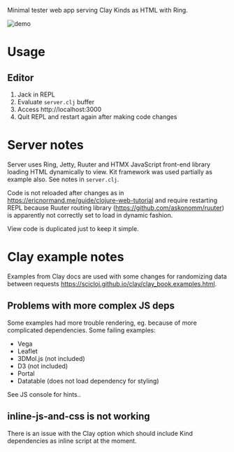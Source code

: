 Minimal tester web app serving Clay Kinds as HTML with Ring.

![demo](https://github.com/user-attachments/assets/36845bde-a05f-4a23-a0b5-5b6616fcb541)

# Usage

## Editor

1. Jack in REPL
2. Evaluate `server.clj` buffer
3. Access http://localhost:3000
4. Quit REPL and restart again after making code changes

# Server notes

Server uses Ring, Jetty, Ruuter and HTMX JavaScript front-end library loading HTML dynamically to view.
Kit framework was used partially as example also.
See notes in `server.clj`.

Code is not reloaded after changes as in https://ericnormand.me/guide/clojure-web-tutorial and require restarting REPL because Ruuter routing library (https://github.com/askonomm/ruuter) is apparently not correctly set to load in dynamic fashion.

View code is duplicated just to keep it simple.

# Clay example notes
Examples from Clay docs are used with some changes for randomizing data between requests https://scicloj.github.io/clay/clay_book.examples.html.

## Problems with more complex JS deps

Some examples had more trouble rendering, eg. because of more complicated dependencies. Some failing examples:

- Vega
- Leaflet
- 3DMol.js (not included)
- D3 (not included)
- Portal
- Datatable (does not load dependency for styling)

See JS console for hints..

## inline-js-and-css is not working

There is an issue with the Clay option which should include Kind dependencies as inline script at the moment.
